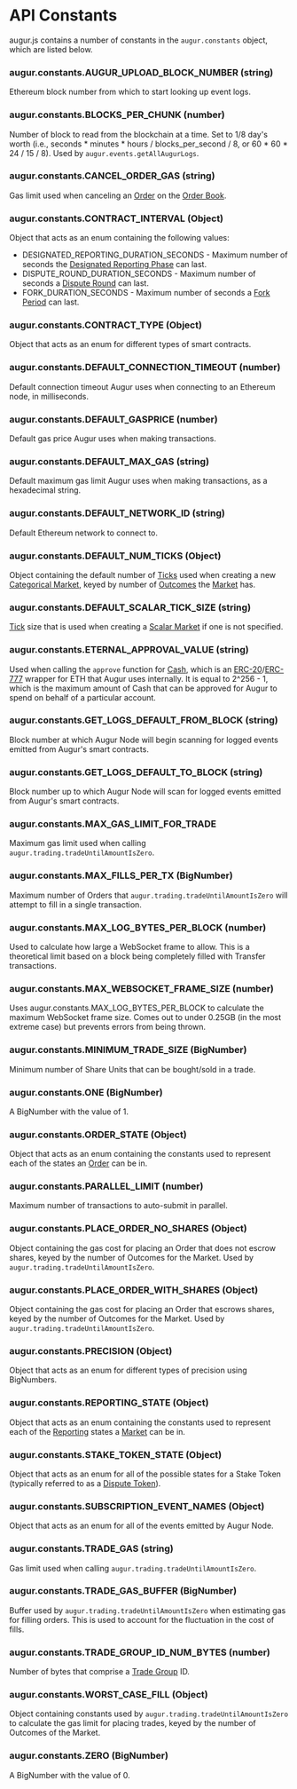 API Constants
========
augur.js contains a number of constants in the `augur.constants` object, which are listed below.

### augur.constants.AUGUR_UPLOAD_BLOCK_NUMBER (string)

Ethereum block number from which to start looking up event logs.

### augur.constants.BLOCKS_PER_CHUNK (number)

Number of block to read from the blockchain at a time. Set to 1/8 day's worth (i.e., seconds * minutes * hours / blocks_per_second / 8, or 60 * 60 * 24 / 15 / 8). Used by `augur.events.getAllAugurLogs`.

### augur.constants.CANCEL_ORDER_GAS (string)

Gas limit used when canceling an [Order](#order) on the [Order Book](#order-book).

### augur.constants.CONTRACT_INTERVAL (Object)

Object that acts as an enum containing the following values: 

* DESIGNATED_REPORTING_DURATION_SECONDS - Maximum number of seconds the [Designated Reporting Phase](#designated-reporting-phase) can last.
* DISPUTE_ROUND_DURATION_SECONDS - Maximum number of seconds a [Dispute Round](#dispute-round-phase) can last.
* FORK_DURATION_SECONDS - Maximum number of seconds a [Fork Period](#fork-period) can last.

### augur.constants.CONTRACT_TYPE (Object)

Object that acts as an enum for different types of smart contracts.

### augur.constants.DEFAULT_CONNECTION_TIMEOUT (number)

Default connection timeout Augur uses when connecting to an Ethereum node, in milliseconds.

### augur.constants.DEFAULT_GASPRICE (number)

Default gas price Augur uses when making transactions.

### augur.constants.DEFAULT_MAX_GAS (string)

Default maximum gas limit Augur uses when making transactions, as a hexadecimal string.

### augur.constants.DEFAULT_NETWORK_ID (string)

Default Ethereum network to connect to.

### augur.constants.DEFAULT_NUM_TICKS (Object)

Object containing the default number of [Ticks](#tick) used when creating a new [Categorical Market](#categorical-market), keyed by number of [Outcomes](#outcome) the [Market](#market) has.

### augur.constants.DEFAULT_SCALAR_TICK_SIZE (string)

[Tick](#tick) size that is used when creating a [Scalar Market](#scalar-market) if one is not specified.

### augur.constants.ETERNAL_APPROVAL_VALUE (string)

Used when calling the `approve` function for [Cash](#cash), which is an [ERC-20](https://en.wikipedia.org/wiki/ERC20)/[ERC-777](https://eips.ethereum.org/EIPS/eip-777) wrapper for ETH that Augur uses internally. It is equal to 2^256 - 1, which is the maximum amount of Cash that can be approved for Augur to spend on behalf of a particular account.

### augur.constants.GET_LOGS_DEFAULT_FROM_BLOCK (string)

Block number at which Augur Node will begin scanning for logged events emitted from Augur's smart contracts.

### augur.constants.GET_LOGS_DEFAULT_TO_BLOCK (string)

Block number up to which Augur Node will scan for logged events emitted from Augur's smart contracts.

### augur.constants.MAX_GAS_LIMIT_FOR_TRADE

Maximum gas limit used when calling `augur.trading.tradeUntilAmountIsZero`.

### augur.constants.MAX_FILLS_PER_TX (BigNumber)

Maximum number of Orders that `augur.trading.tradeUntilAmountIsZero` will attempt to fill in a single transaction.

### augur.constants.MAX_LOG_BYTES_PER_BLOCK (number)

Used to calculate how large a WebSocket frame to allow. This is a theoretical limit based on a block being completely filled with Transfer transactions.

### augur.constants.MAX_WEBSOCKET_FRAME_SIZE (number)

Uses augur.constants.MAX_LOG_BYTES_PER_BLOCK to calculate the maximum WebSocket frame size. Comes out to under 0.25GB (in the most extreme case) but prevents errors from being thrown.

### augur.constants.MINIMUM_TRADE_SIZE (BigNumber)

Minimum number of Share Units that can be bought/sold in a trade.

### augur.constants.ONE (BigNumber)

A BigNumber with the value of 1.

### augur.constants.ORDER_STATE (Object)

Object that acts as an enum containing the constants used to represent each of the states an [Order](#order) can be in.

### augur.constants.PARALLEL_LIMIT (number)

Maximum number of transactions to auto-submit in parallel.

### augur.constants.PLACE_ORDER_NO_SHARES (Object)

Object containing the gas cost for placing an Order that does not escrow shares, keyed by the number of Outcomes for the Market. Used by `augur.trading.tradeUntilAmountIsZero`.

### augur.constants.PLACE_ORDER_WITH_SHARES (Object)

Object containing the gas cost for placing an Order that escrows shares, keyed by the number of Outcomes for the Market. Used by `augur.trading.tradeUntilAmountIsZero`.

### augur.constants.PRECISION (Object)

Object that acts as an enum for different types of precision using BigNumbers.

### augur.constants.REPORTING_STATE (Object)

Object that acts as an enum containing the constants used to represent each of the [Reporting](report) states a [Market](#market) can be in.

### augur.constants.STAKE_TOKEN_STATE (Object)

Object that acts as an enum for all of the possible states for a Stake Token (typically referred to as a [Dispute Token](#dispute-token)).

### augur.constants.SUBSCRIPTION_EVENT_NAMES (Object)

Object that acts as an enum for all of the events emitted by Augur Node.

### augur.constants.TRADE_GAS (string)

Gas limit used when calling `augur.trading.tradeUntilAmountIsZero`.

### augur.constants.TRADE_GAS_BUFFER (BigNumber)

Buffer used by `augur.trading.tradeUntilAmountIsZero` when estimating gas for filling orders. This is used to account for the fluctuation in the cost of fills.

### augur.constants.TRADE_GROUP_ID_NUM_BYTES (number)

Number of bytes that comprise a [Trade Group](#trade-group) ID.

### augur.constants.WORST_CASE_FILL (Object)

Object containing constants used by `augur.trading.tradeUntilAmountIsZero` to calculate the gas limit for placing trades, keyed by the number of Outcomes of the Market.

### augur.constants.ZERO (BigNumber)

A BigNumber with the value of 0.